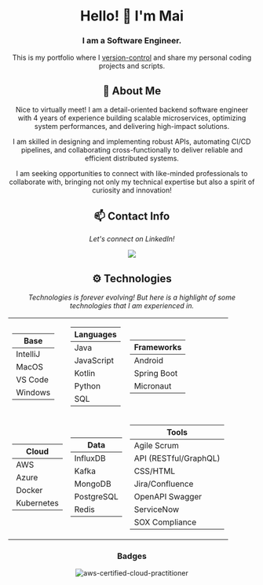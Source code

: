 ﻿<div align="center">
  
# Hello! 👋 I'm Mai
### I am a Software Engineer.

This is my portfolio where I [version-control](https://about.gitlab.com/topics/version-control/) and share my personal coding projects and scripts.

## 💬 About Me
Nice to virtually meet! I am a detail-oriented backend software engineer with 4 years of experience building scalable microservices, optimizing system performances, and delivering high-impact solutions.

I am skilled in designing and implementing robust APIs, automating CI/CD pipelines, and collaborating cross-functionally to deliver reliable and efficient distributed systems.

I am seeking opportunities to connect with like-minded professionals to collaborate with, bringing not only my technical expertise but also a spirit of curiosity and innovation!

## 📫 Contact Info
*Let's connect on LinkedIn!*

<a href="https://www.linkedin.com/in/mai-thao"><img src="https://img.shields.io/badge/LinkedIn-blue?style=for-the-badge&logo=linkedin"></a>

## ⚙️ Technologies
*Technologies is forever evolving! But here is a highlight of some technologies that I am experienced in.*

<table>
<tr><td>

| Base     |
|----------|
| IntelliJ |
| MacOS    |
| VS Code  |
| Windows  |

</td><td>

| Languages  |
|------------|
| Java       |
| JavaScript |
| Kotlin     |
| Python     |
| SQL        |

</td><td>

| Frameworks  |
|-------------|
| Android     |
| Spring Boot |
| Micronaut   |


</td></tr>

<tr><td>

| Cloud      |
|------------|
| AWS        |
| Azure      |
| Docker     |
| Kubernetes |

</td><td>

| Data       |
|------------|
| InfluxDB   |
| Kafka      |
| MongoDB    |
| PostgreSQL |
| Redis      |

</td><td>

| Tools                 |
|-----------------------|
| Agile Scrum           |
| API (RESTful/GraphQL) |
| CSS/HTML              |
| Jira/Confluence       |
| OpenAPI Swagger       |
| ServiceNow            |
| SOX Compliance        |

</d></tr>
</table>

### Badges
![aws-certified-cloud-practitioner](https://github.com/user-attachments/assets/3df9e005-8f0d-478b-813c-a9227464ec77)

</div>
